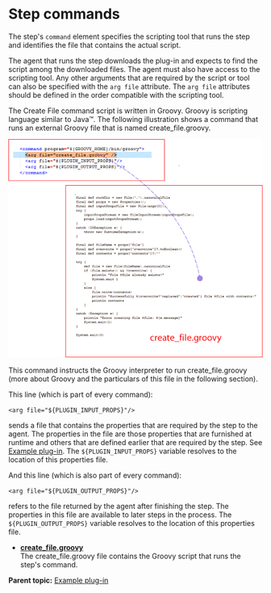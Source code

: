 # Step commands

The step's `command` element specifies the scripting tool that runs the step and identifies the file that contains the actual script.

The agent that runs the step downloads the plug-in and expects to find the script among the downloaded files. The agent must also have access to the scripting tool. Any other arguments that are required by the script or tool can also be specified with the `arg file` attribute. The `arg file` attributes should be defined in the order compatible with the scripting tool.

The Create File command script is written in Groovy. Groovy is scripting language similar to Java™. The following illustration shows a command that runs an external Groovy file that is named create\_file.groovy.

![An illustration of how you can write an external script and use it as part of a step](../images/samp_plug3.png)

This command instructs the Groovy interpreter to run create\_file.groovy \(more about Groovy and the particulars of this file in the following section\).

This line \(which is part of every command\):

```
<arg file="${PLUGIN_INPUT_PROPS}"/>

```

sends a file that contains the properties that are required by the step to the agent. The properties in the file are those properties that are furnished at runtime and others that are defined earlier that are required by the step. See [Example plug-in](reference_plugins_example.md). The `${PLUGIN_INPUT_PROPS}` variable resolves to the location of this properties file.

And this line \(which is also part of every command\):

```
<arg file="${PLUGIN_OUTPUT_PROPS}"/>

```

refers to the file returned by the agent after finishing the step. The properties in this file are available to later steps in the process. The `${PLUGIN_OUTPUT_PROPS}` variable resolves to the location of this properties file.

-   **[create\_file.groovy](../../com.udeploy.reference.doc/topics/ref_example_groovy.md)**  
The create\_file.groovy file contains the Groovy script that runs the step's command.

**Parent topic:** [Example plug-in](../../com.udeploy.reference.doc/topics/reference_plugins_example.md)

